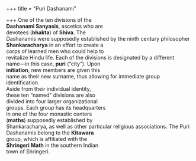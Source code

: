 +++
title = "Puri Dashanami"

+++
One of the ten divisions of the  
**Dashanami Sanyasis**, ascetics who are  
devotees (**bhakta**) of **Shiva**. The  
Dashanamis were supposedly established by the ninth century philosopher  
**Shankaracharya** in an effort to create a  
corps of learned men who could help to  
revitalize Hindu life. Each of the divisions is designated by a different  
name—in this case, **puri** (“city”). Upon  
**initiation**, new members are given this  
name as their new surname, thus allowing for immediate group identification.  
Aside from their individual identity,  
these ten “named” divisions are also  
divided into four larger organizational  
groups. Each group has its headquarters  
in one of the four monastic centers  
(**maths**) supposedly established by  
Shankaracharya, as well as other particular religious associations. The Puri  
Dashanamis belong to the **Kitawara**  
group, which is affiliated with the  
**Shringeri Math** in the southern Indian  
town of Shringeri.